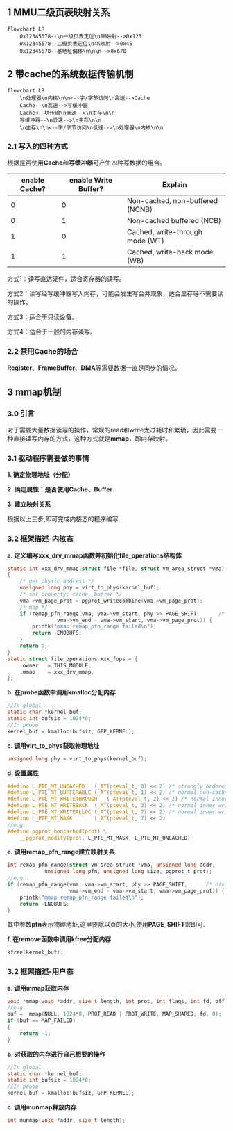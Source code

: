 ## 1 MMU二级页表映射关系



```mermaid
flowchart LR
	0x12345678--\n一级页表定位\n1M映射-->0x123
	0x12345678--二级页表定位\n4K映射-->0x45
	0x12345678--基地址偏移\n\n\n-->0x678
```



## 2 带cache的系统数据传输机制

```mermaid
flowchart LR
	\n处理器\n内核\n\n<--字/字节访问\n高速-->Cache
	Cache--\n高速-->写缓冲器
	Cache<--块传输\n低速-->\n主存\n\n
	写缓冲器--\n低速-->\n主存\n\n
	\n主存\n\n<--字/字节访问\n低速-->\n处理器\n内核\n\n
```

### 2.1 写入的四种方式

 根据是否使用**Cache**和**写缓冲器**可产生四种写数据的组合。

| enable Cache? | enable Write Buffer? | Explain                         |
| ------------- | -------------------- | ------------------------------- |
| 0             | 0                    | Non-cached, non-buffered (NCNB) |
| 0             | 1                    | Non-cached buffered (NCB)       |
| 1             | 0                    | Cached, write-through mode (WT) |
| 1             | 1                    | Cached, write-back mode (WB)    |

方式1：读写直达硬件，适合寄存器的读写。

方式2：读写经写缓冲器写入内存，可能会发生写合并现象，适合显存等不需要读的操作。

方式3：适合于只读设备。

方式4：适合于一般的内存读写。

### 2.2 禁用Cache的场合

**Register**、**FrameBuffer**、**DMA**等需要数据一直是同步的情况。

## 3 mmap机制

### 3.0 引言

对于需要大量数据读写的操作，常规的read和write太过耗时和繁琐，因此需要一种直接读写内存的方式，这种方式就是**mmap**，即内存映射。

### 3.1 驱动程序需要做的事情

**1. 确定物理地址（分配）**

**2. 确定属性：是否使用Cache、Buffer**

**3. 建立映射关系**

根据以上三步,即可完成内核态的程序编写.

### 3.2 框架描述-内核态

**a. 定义编写xxx_drv_mmap函数并初始化file_operations结构体**

```c
static int xxx_drv_mmap(struct file *file, struct vm_area_struct *vma)
{
	/* get physic address */
	unsigned long phy = virt_to_phys(kernel_buf);
	/* set property: cache, buffer */
	vma->vm_page_prot = pgprot_writecombine(vma->vm_page_prot);
	/* map */
	if (remap_pfn_range(vma, vma->vm_start, phy >> PAGE_SHIFT,		/* divide page size */
			    vma->vm_end - vma->vm_start, vma->vm_page_prot)) {
		printk("mmap remap_pfn_range failed\n");
		return -ENOBUFS;
	}
	return 0;
}
static struct file_operations xxx_fops = {
	.owner	 = THIS_MODULE,
	.mmap    = xxx_drv_mmap,
};
```

**b. 在probe函数中调用kmalloc分配内存**

```c
//In global
static char *kernel_buf;
static int bufsiz = 1024*8;
//In probe
kernel_buf = kmalloc(bufsiz, GFP_KERNEL);
```

**c. 调用virt_to_phys获取物理地址**

```c
unsigned long phy = virt_to_phys(kernel_buf);
```

**d. 设置属性**

```c
#define L_PTE_MT_UNCACHED	(_AT(pteval_t, 0) << 2)	/* strongly ordered */
#define L_PTE_MT_BUFFERABLE	(_AT(pteval_t, 1) << 2)	/* normal non-cacheable */
#define L_PTE_MT_WRITETHROUGH	(_AT(pteval_t, 2) << 2)	/* normal inner write-through */
#define L_PTE_MT_WRITEBACK	(_AT(pteval_t, 3) << 2)	/* normal inner write-back */
#define L_PTE_MT_WRITEALLOC	(_AT(pteval_t, 7) << 2)	/* normal inner write-alloc */
#define L_PTE_MT_MASK		(_AT(pteval_t, 7) << 2)
//e.g.
#define pgprot_noncached(prot) \
	__pgprot_modify(prot, L_PTE_MT_MASK, L_PTE_MT_UNCACHED)
```

**e. 调用remap_pfn_range建立映射关系**

```c
int remap_pfn_range(struct vm_area_struct *vma, unsigned long addr,
		    unsigned long pfn, unsigned long size, pgprot_t prot);
//e.g.
if (remap_pfn_range(vma, vma->vm_start, phy >> PAGE_SHIFT,		/* divide page size */ 
                    vma->vm_end - vma->vm_start, vma->vm_page_prot)) {
    printk("mmap remap_pfn_range failed\n");
    return -ENOBUFS;
}
```
其中参数**pfn**表示物理地址,这里要除以页的大小,使用**PAGE_SHIFT**宏即可.

**f. 在remove函数中调用kfree分配内存**

```c
kfree(kernel_buf);
```

### 3.2 框架描述-用户态

**a. 调用mmap获取内存**

```c
void *mmap(void *addr, size_t length, int prot, int flags, int fd, off_t offset);
//e.g.
buf =  mmap(NULL, 1024*8, PROT_READ | PROT_WRITE, MAP_SHARED, fd, 0);
if (buf == MAP_FAILED)
{
    return -1;
}
```

**b. 对获取的内存进行自己想要的操作**

```c
//In global
static char *kernel_buf;
static int bufsiz = 1024*8;
//In probe
kernel_buf = kmalloc(bufsiz, GFP_KERNEL);
```

**c. 调用munmap释放内存**

```c
int munmap(void *addr, size_t length);
```
